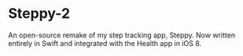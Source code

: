# Steppy-2

An open-source remake of my step tracking app, Steppy. Now written entirely in Swift and integrated with the Health app in iOS 8.
